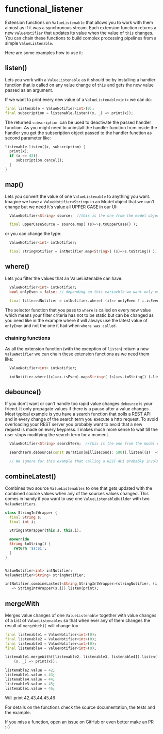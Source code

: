 # functional_listener

Extension functions on `ValueListenable` that allows you to work with them almost as if it was a synchronous stream. Each extension function returns a new `ValueNotifier` that updates its value when the value of `this` changes. You can chain these functions to build complex processing pipelines from a simple `ValueListenable`.

Here are some examples how to use it:

## listen()

Lets you work with a `ValueListenable` as it should be by installing a handler function that is called on any value change of `this` and gets the new value passed as an argument. 

If we want to print every new value of a `ValueListenable<int>` we can do:

```Dart
final listenable = ValueNotifier<int>(0);
final subscription = listenable.listen((x, _) => print(x));
```
The returned `subscription` can be used to deactivate the passed handler function. As you might need to uninstall the handler function from inside the handler 
you get the subscription object passed to the handler function as second parameter like:

```Dart
listenable.listen((x, subscription) {
  print(x);
  if (x == 42){
     subscription.cancel();
  }
}
```

## map()
Lets you convert the value of one `ValueListenable` to anything you want.
Imagine we have a `ValueNotifier<String>` in an Model object that we can't change but we need it's value all UPPER CASE in our UI:

```Dart
  ValueNotifier<String> source;  //this is the one from the model object

  final upperCaseSource = source.map( (s)=>s.toUpperCase() );
``` 

or you can change the type:

```Dart
  ValueNotifier<int> intNotifier;  

  final stringNotifier = intNotifier.map<String>( (s)=>s.toString() );
``` 

## where()

Lets you filter the values that an ValueListenable can have:


```Dart
  ValueNotifier<int> intNotifier;  
  bool onlyEven = false; // depending on this variavble we want only even values or all

  final filteredNotifier = intNotifier.where( (i)=> onlyEven ? i.isEven : i );
``` 

The selector function that you pass to `where` is called on every new value which means your filter criteria has not to be static but can be changed as you need like in the example where it will always use the latest value of `onlyEven` and not the one it had when `where was called`.

### chaining functions
As all the extension function (with the exception of `listen`) return a new `ValueNotifier` we can chain these extension functions as we need them like: 


```Dart
  ValueNotifier<int> intNotifier;  

  intNotifier.where((x)=>x.isEven).map<String>( (s)=>s.toString() ).listen(print);
``` 

## debounce()
If you don't want or can't handle too rapid value changes `debounce` is your friend. It only propagate values if there is a pause after a value changes. Most typical example is you have a search function that polls a REST API and in every change of the search term you execute a http request. To avoid overloading your REST server you probably want to avoid that a new request is made on every keypress. I makes much more sense to wait till the user stops modifying the search term for a moment.


```Dart
  ValueNotifier<String> searchTerm;  //this is the one from the model object

  searchTerm.debounce(const Duration(milliseconds: 500)).listen((s)  => callRestApi(s) );

  // We ignore for this example that calling a REST API probably involves some asynv magic
``` 

## combineLatest()
Combines two source `ValueListenables` to one that gets updated with the combined source values when any of the sources values changed.
This comes in handy if you want to use one `ValueListenableBuilder` with two `ValueNotifiers`.

```Dart
class StringIntWrapper {
  final String s;
  final int i;

  StringIntWrapper(this.s, this.i);

  @override
  String toString() {
    return '$s:$i';
  }
}


ValueNotifier<int> intNotifier;  
ValueNotifier<String> stringNotifier;  

intNotifier.combineLastest<String,StringIntWrapper>(stringNotifier, (i,s)
   => StringIntWrapper(s,i)).listen(print);
```

## mergeWith
Merges value changes of one `ValueListenable` together with value changes of a List of
`ValueListenables` so that when ever any of them changes the result of
`mergeWith()` will change too.

```dart
final listenable1 = ValueNotifier<int>(0);
final listenable2 = ValueNotifier<int>(0);
final listenable3 = ValueNotifier<int>(0);
final listenable4 = ValueNotifier<int>(0);

listenable1.mergeWith([listenable2, listenable3, listenable4]).listen(
    (x, _) => print(x));

listenable2.value = 42;
listenable1.value = 43;
listenable4.value = 44;
listenable3.value = 45;
listenable1.value = 46;
```
Will print 42,43,44,45,46


For details on the functions check the source documentation, the tests and the example. 

If you miss a function, open an issue on GitHub or even better make an PR :-)